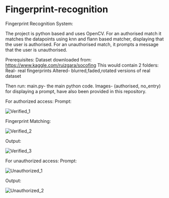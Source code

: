# Fingerprint-recognition
Fingerprint Recognition System:

The project is python based and uses OpenCV. 
For an authorised match it matches the datapoints using knn and flann based matcher, displaying that the user is authorised. 
For an unauthorised match, it prompts a message that the user 
is unauthorised.

Prerequisites:
Dataset downloaded from: https://www.kaggle.com/ruizgara/socofing
This would contain 2 folders:
Real- real fingerprints
Altered- blurred,faded,rotated versions of real dataset

Then run: main.py- the main python code.
Images- (authorised, no_entry) for displaying a prompt, have also been provided in this repository.

For authorized access:
Prompt:

![Verified_1](https://user-images.githubusercontent.com/99686864/236568506-c0f24953-89f2-467a-a2fe-5c1630c5f4e9.jpg)

Fingerprint Matching: 

![Verified_2](https://user-images.githubusercontent.com/99686864/236569598-0bb0d6dd-f1bd-45ba-8ad8-a22cd9f31d25.jpg)

Output:

![Verified_3](https://user-images.githubusercontent.com/99686864/236569638-a19430e7-b857-40d7-bc28-dc12f6a5b219.jpg)

For unauthorized access:
Prompt:

![Unauthorized_1](https://user-images.githubusercontent.com/99686864/236569757-f8e65407-0395-44a2-a614-3b8be1460b69.jpg)

Output:

![Unauthorized_2](https://user-images.githubusercontent.com/99686864/236569782-0e03040b-4218-4bf0-a832-e51149d7828d.jpg)

